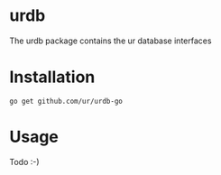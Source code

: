 # urdb

The urdb package contains the ur database interfaces

# Installation

`go get github.com/ur/urdb-go`

# Usage

Todo :-)

